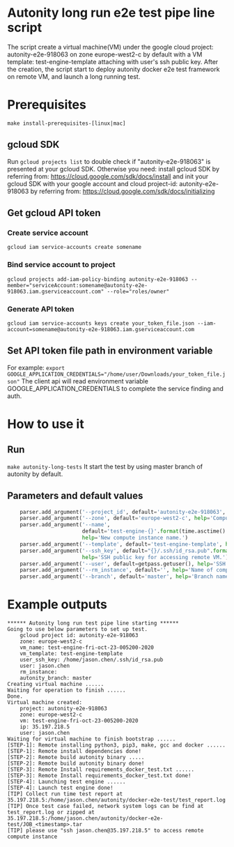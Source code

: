 # Autonity long run e2e test pipe line script
The script create a virtual machine(VM) under the google cloud project: autonity-e2e-918063 on zone europe-west2-c by 
default with a VM template: test-engine-template attaching with user's ssh public key. After the creation, the script 
start to deploy autonity docker e2e test framework on remote VM, and launch a long running test.

# Prerequisites

`make install-prerequisites-[linux|mac]`
## gcloud SDK
Run `gcloud projects list` to double check if "autonity-e2e-918063" is presented at your gcloud SDK. Otherwise you need:
install gcloud SDK by referring from: https://cloud.google.com/sdk/docs/install and init your gcloud SDK with your google
 account and cloud project-id: autonity-e2e-918063 by referring from: https://cloud.google.com/sdk/docs/initializing
## Get gcloud API token
### Create service account
`gcloud iam service-accounts create somename`
### Bind service account to project
`gcloud projects add-iam-policy-binding autonity-e2e-918063 --member="serviceAccount:somename@autonity-e2e-918063.iam.gserviceaccount.com" --role="roles/owner"`
### Generate API token
`gcloud iam service-accounts keys create your_token_file.json --iam-account=somename@autonity-e2e-918063.iam.gserviceaccount.com`
## Set API token file path in environment variable
For example:
`export GOOGLE_APPLICATION_CREDENTIALS="/home/user/Downloads/your_token_file.json"`
The client api will read environment variable GOOGLE_APPLICATION_CREDENTIALS to complete the service finding and auth. 

# How to use it
## Run
`make autonity-long-tests`
It start the test by using master branch of autonity by default.
## Parameters and default values
```python
    parser.add_argument('--project_id', default='autonity-e2e-918063', help='Your Google Cloud project ID.')
    parser.add_argument('--zone', default='europe-west2-c', help='Compute Engine zone to deploy to.')
    parser.add_argument('--name',
                        default='test-engine-{}'.format(time.asctime().lower().replace(" ", "-").replace(":", "")),
                        help='New compute instance name.')
    parser.add_argument('--template', default='test-engine-template', help='Compute instance template name.')
    parser.add_argument('--ssh_key', default="{}/.ssh/id_rsa.pub".format(home_dir),
                        help='SSH public key for accessing remote VM.')
    parser.add_argument('--user', default=getpass.getuser(), help='SSH public key for accessing remote VM.')
    parser.add_argument('--rm_instance', default='', help='Name of compute instance to be removed.')
    parser.add_argument('--branch', default='master', help='Branch name of autonity to be tested by test engine.')
```

# Example outputs
```
****** Autonity long run test pipe line starting ******
Going to use below parameters to set up test.
	gcloud project id: autonity-e2e-918063
 	zone: europe-west2-c
 	vm_name: test-engine-fri-oct-23-005200-2020
 	vm_template: test-engine-template
 	user_ssh_key: /home/jason.chen/.ssh/id_rsa.pub
 	user: jason.chen
 	rm_instance: 
 	autonity_branch: master
Creating virtual machine ......
Waiting for operation to finish ......
Done.
Virtual machine created:
	project: autonity-e2e-918063
	zone: europe-west2-c
	vm: test-engine-fri-oct-23-005200-2020
	ip: 35.197.218.5
	user: jason.chen
Waiting for virtual machine to finish bootstrap ......
[STEP-1]: Remote installing python3, pip3, make, gcc and docker ......
[STEP-1]: Remote install dependencies done!
[STEP-2]: Remote build autonity binary .....
[STEP-2]: Remote build autonity binary done!
[STEP-3]: Remote Install requirements_docker_test.txt ......
[STEP-3]: Remote Install requirements_docker_test.txt done!
[STEP-4]: Launching test engine ......
[STEP-4]: Launch test engine done!
[TIP] Collect run time test report at 35.197.218.5:/home/jason.chen/autonity/docker-e2e-test/test_report.log
[TIP] Once test case failed, network system logs can be find at test_report.log or zipped at 35.197.218.5:/home/jason.chen/autonity/docker-e2e-test/JOB_<timestamp>.tar
[TIP] please use "ssh jason.chen@35.197.218.5" to access remote compute instance
```
